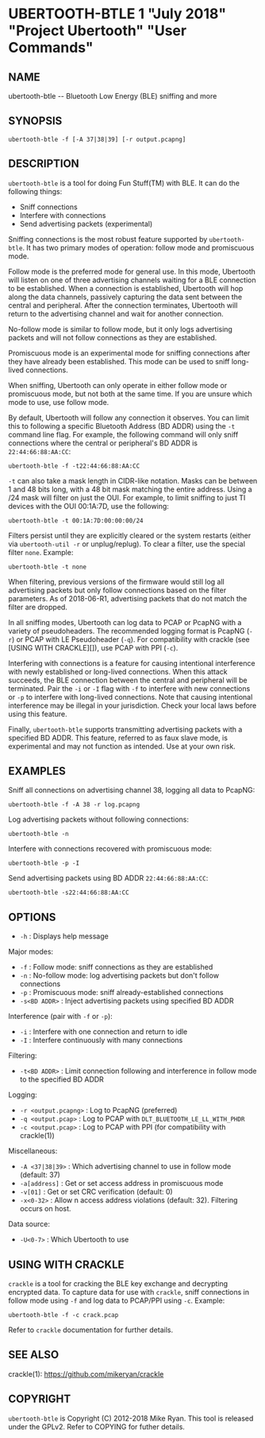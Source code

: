 # UBERTOOTH-BTLE 1 "July 2018" "Project Ubertooth" "User Commands"

## NAME

ubertooth-btle -- Bluetooth Low Energy (BLE) sniffing and more

## SYNOPSIS

    ubertooth-btle -f [-A 37|38|39] [-r output.pcapng]

## DESCRIPTION

`ubertooth-btle` is a tool for doing Fun Stuff(TM) with BLE. It can do
the following things:

 - Sniff connections
 - Interfere with connections
 - Send advertising packets (experimental)

Sniffing connections is the most robust feature supported by
`ubertooth-btle`. It has two primary modes of operation: follow mode and
promiscuous mode.

Follow mode is the preferred mode for general use. In this mode,
Ubertooth will listen on one of three advertising channels waiting for a
BLE connection to be established. When a connection is established,
Ubertooth will hop along the data channels, passively capturing the data
sent between the central and peripheral. After the connection
terminates, Ubertooth will return to the advertising channel and wait
for another connection.

No-follow mode is similar to follow mode, but it only logs advertising
packets and will not follow connections as they are established.

Promiscuous mode is an experimental mode for sniffing connections after
they have already been established. This mode can be used to sniff
long-lived connections.

When sniffing, Ubertooth can only operate in either follow mode or
promiscuous mode, but not both at the same time. If you are unsure which
mode to use, use follow mode.

By default, Ubertooth will follow any connection it observes. You can
limit this to following a specific Bluetooth Address (BD ADDR) using the
`-t` command line flag. For example, the following command will only
sniff connections where the central or peripheral's BD ADDR is
`22:44:66:88:AA:CC`:

    ubertooth-btle -f -t22:44:66:88:AA:CC

`-t` can also take a mask length in CIDR-like notation. Masks can be
between 1 and 48 bits long, with a 48 bit mask matching the entire
address. Using a /24 mask will filter on just the OUI. For example, to
limit sniffing to just TI devices with the OUI 00:1A:7D, use the
following:

    ubertooth-btle -t 00:1A:7D:00:00:00/24

Filters persist until they are explicitly cleared or the system restarts
(either via `ubertooth-util -r` or unplug/replug). To clear a filter,
use the special filter `none`. Example:

    ubertooth-btle -t none

When filtering, previous versions of the firmware would still log all
advertising packets but only follow connections based on the filter
parameters. As of 2018-06-R1, advertising packets that do not match the
filter are dropped.

In all sniffing modes, Ubertooth can log data to PCAP or PcapNG with a
variety of pseudoheaders. The recommended logging format is PcapNG
(`-r`) or PCAP with LE Pseudoheader (`-q`). For compatibility with
crackle (see [USING WITH CRACKLE][]), use PCAP with PPI (`-c`).

Interfering with connections is a feature for causing intentional
interference with newly established or long-lived connections. When this
attack succeeds, the BLE connection between the central and peripheral
will be terminated. Pair the `-i` or `-I` flag with `-f` to interfere
with new connections or `-p` to interfere with long-lived connections.
Note that causing intentional interference may be illegal in your
jurisdiction. Check your local laws before using this feature.

Finally, `ubertooth-btle` supports transmitting advertising packets with
a specified BD ADDR. This feature, referred to as faux slave mode, is
experimental and may not function as intended. Use at your own risk.

## EXAMPLES

Sniff all connections on advertising channel 38, logging all data to
PcapNG:

    ubertooth-btle -f -A 38 -r log.pcapng

Log advertising packets without following connections:

    ubertooth-btle -n

Interfere with connections recovered with promiscuous mode:

    ubertooth-btle -p -I

Send advertising packets using BD ADDR `22:44:66:88:AA:CC`:

    ubertooth-btle -s22:44:66:88:AA:CC

## OPTIONS

 - `-h` :
   Displays help message

Major modes:

 - `-f` :
   Follow mode: sniff connections as they are established
 - `-n` :
   No-follow mode: log advertising packets but don't follow connections
 - `-p` :
   Promiscuous mode: sniff already-established connections
 - `-s<BD ADDR>` : 
   Inject advertising packets using specified BD ADDR

Interference (pair with `-f` or `-p`):

 - `-i` :
   Interfere with one connection and return to idle
 - `-I` :
   Interfere continuously with many connections

Filtering:

 - `-t<BD ADDR>` :
   Limit connection following and interference in follow mode to the
   specified BD ADDR

Logging:

 - `-r <output.pcapng>` :
   Log to PcapNG (preferred)
 - `-q <output.pcap>` :
   Log to PCAP with `DLT_BLUETOOTH_LE_LL_WITH_PHDR`
 - `-c <output.pcap>` :
   Log to PCAP with PPI (for compatibility with crackle(1))

Miscellaneous:

 - `-A <37|38|39>` :
   Which advertising channel to use in follow mode (default: 37)
 - `-a[address]` :
   Get or set access address in promiscuous mode
 - `-v[01]` :
   Get or set CRC verification (default: 0)
 - `-x<0-32>` :
   Allow n access address violations (default: 32). Filtering occurs on
   host.

Data source:

 - `-U<0-7>` :
   Which Ubertooth to use

## USING WITH CRACKLE

`crackle` is a tool for cracking the BLE key exchange and decrypting
encrypted data. To capture data for use with `crackle`, sniff
connections in follow mode using `-f` and log data to PCAP/PPI using
`-c`. Example:

    ubertooth-btle -f -c crack.pcap

Refer to `crackle` documentation for further details.

## SEE ALSO

crackle(1): https://github.com/mikeryan/crackle

## COPYRIGHT

`ubertooth-btle` is Copyright (C) 2012-2018 Mike Ryan. This tool is
released under the GPLv2. Refer to COPYING for futher details.
